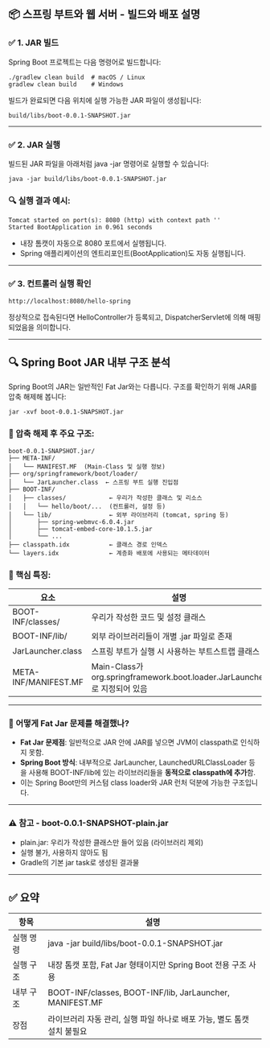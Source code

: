 ## 📦 스프링 부트와 웹 서버 - 빌드와 배포 설명

### ✅ 1. JAR 빌드

Spring Boot 프로젝트는 다음 명령어로 빌드합니다:

```
./gradlew clean build  # macOS / Linux
gradlew clean build    # Windows
```

빌드가 완료되면 다음 위치에 실행 가능한 JAR 파일이 생성됩니다:

```
build/libs/boot-0.0.1-SNAPSHOT.jar
```

---

### ✅ 2. JAR 실행

빌드된 JAR 파일을 아래처럼 java -jar 명령어로 실행할 수 있습니다:

```
java -jar build/libs/boot-0.0.1-SNAPSHOT.jar
```

### 🔍 실행 결과 예시:

```
Tomcat started on port(s): 8080 (http) with context path ''
Started BootApplication in 0.961 seconds
```

-   내장 톰캣이 자동으로 8080 포트에서 실행됩니다.
-   Spring 애플리케이션의 엔트리포인트(BootApplication)도 자동 실행됩니다.

---

### ✅ 3. 컨트롤러 실행 확인

```
http://localhost:8080/hello-spring
```

정상적으로 접속된다면 HelloController가 등록되고, DispatcherServlet에 의해 매핑되었음을 의미합니다.

---

## 🔍 Spring Boot JAR 내부 구조 분석

Spring Boot의 JAR는 일반적인 Fat Jar와는 다릅니다. 구조를 확인하기 위해 JAR를 압축 해제해 봅니다:

```
jar -xvf boot-0.0.1-SNAPSHOT.jar
```

### 📁 압축 해제 후 주요 구조:

```
boot-0.0.1-SNAPSHOT.jar/
├── META-INF/
│   └── MANIFEST.MF  (Main-Class 및 실행 정보)
├── org/springframework/boot/loader/
│   └── JarLauncher.class  ← 스프링 부트 실행 진입점
├── BOOT-INF/
│   ├── classes/            ← 우리가 작성한 클래스 및 리소스
│   │   └── hello/boot/...  (컨트롤러, 설정 등)
│   └── lib/                ← 외부 라이브러리 (tomcat, spring 등)
│       ├── spring-webmvc-6.0.4.jar
│       ├── tomcat-embed-core-10.1.5.jar
│       └── ...
├── classpath.idx           ← 클래스 경로 인덱스
└── layers.idx              ← 계층화 배포에 사용되는 메타데이터
```

### 🔧 핵심 특징:

| 요소 | 설명 |
| --- | --- |
| BOOT-INF/classes/ | 우리가 작성한 코드 및 설정 클래스 |
| BOOT-INF/lib/ | 외부 라이브러리들이 개별 .jar 파일로 존재 |
| JarLauncher.class | 스프링 부트가 실행 시 사용하는 부트스트랩 클래스 |
| META-INF/MANIFEST.MF | Main-Class가 org.springframework.boot.loader.JarLauncher 로 지정되어 있음 |

---

### 🧠 어떻게 Fat Jar 문제를 해결했나?

-   **Fat Jar 문제점**: 일반적으로 JAR 안에 JAR를 넣으면 JVM이 classpath로 인식하지 못함.
-   **Spring Boot 방식**: 내부적으로 JarLauncher, LaunchedURLClassLoader 등을 사용해 BOOT-INF/lib에 있는 라이브러리들을 **동적으로 classpath에 추가**함.
-   이는 Spring Boot만의 커스텀 class loader와 JAR 런처 덕분에 가능한 구조입니다.

---

### ⚠️ 참고 - boot-0.0.1-SNAPSHOT-plain.jar

-   plain.jar: 우리가 작성한 클래스만 들어 있음 (라이브러리 제외)
-   실행 불가, 사용하지 않아도 됨
-   Gradle의 기본 jar task로 생성된 결과물

---

## ✅ 요약

| 항목 | 설명 |
| --- | --- |
| 실행 명령 | java -jar build/libs/boot-0.0.1-SNAPSHOT.jar |
| 실행 구조 | 내장 톰캣 포함, Fat Jar 형태이지만 Spring Boot 전용 구조 사용 |
| 내부 구조 | BOOT-INF/classes, BOOT-INF/lib, JarLauncher, MANIFEST.MF |
| 장점 | 라이브러리 자동 관리, 실행 파일 하나로 배포 가능, 별도 톰캣 설치 불필요 |